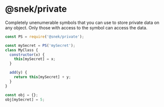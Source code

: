 # @snek/private

Completely unenumerable symbols that you can use
to store private data on any object. Only those
with access to the symbol can access the data.

```js
const PS = require('@snek/private');

const mySecret = PS('mySecret');
class MyClass {
  constructor(x) {
    this[mySecret] = x;
  }

  add(y) {
    return this[mySecret] + y;
  }
}

const obj = {};
obj[mySecret] = 5;
```
